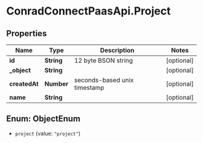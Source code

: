 # ConradConnectPaasApi.Project

## Properties
Name | Type | Description | Notes
------------ | ------------- | ------------- | -------------
**id** | **String** | 12 byte BSON string | [optional] 
**_object** | **String** |  | [optional] 
**createdAt** | **Number** | seconds-based unix timestamp | [optional] 
**name** | **String** |  | [optional] 

<a name="ObjectEnum"></a>
## Enum: ObjectEnum

* `project` (value: `"project"`)

